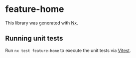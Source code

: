 # feature-home

This library was generated with [Nx](https://nx.dev).

## Running unit tests

Run `nx test feature-home` to execute the unit tests via [Vitest](https://vitest.dev/).
